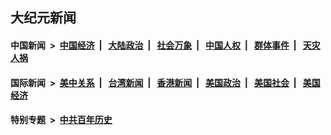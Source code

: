 ## 大纪元新闻

#### 中国新闻 &nbsp;>&nbsp; [中国经济](indexes/ncid283/README.md?03222045) &nbsp;| &nbsp; [大陆政治](indexes/ncid277/README.md?03222045) &nbsp;| &nbsp; [社会万象](indexes/ncid282/README.md?03222045) &nbsp;| &nbsp; [中国人权](indexes/ncid278/README.md?03222045) &nbsp;| &nbsp; [群体事件](indexes/ncid279/README.md?03222045) &nbsp;| &nbsp; [天灾人祸](indexes/ncid280/README.md?03222045)

#### 国际新闻 &nbsp;>&nbsp; [美中关系](indexes/nf1412576/README.md?03222045) &nbsp;| &nbsp; [台湾新闻](indexes/ncid1349361/README.md?03222045) &nbsp;| &nbsp; [香港新闻](indexes/ncid1349362/README.md?03222045) &nbsp;| &nbsp; [美国政治](indexes/ncid1078159/README.md?03222045) &nbsp;| &nbsp; [美国社会](indexes/ncid1078160/README.md?03222045) &nbsp;| &nbsp; [美国经济](indexes/ncid1078158/README.md?03222045)

#### 特别专题 &nbsp;>&nbsp; [中共百年历史](https://github.com/epoch-news/epoch-special/blob/master/README.md?03222045)  
